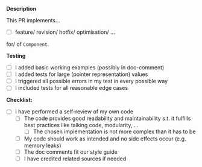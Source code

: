 **Description**

<!-- 
Please include a summary of the changes and which issue is fixed or which feature it added.
Please also include relevant motivation and context. List any dependencies that are required for this change.
-->

This PR implements...
- [ ] feature/ revision/ hotfix/ optimisation/ ...

for/ of `Component`.

<!--
If Connected to an issue, include:
Closes #(issue number)
-->

**Testing**

<!-- Please shortly describe how you tested your code and mark all you have done after -->

<!-- exclude any of the following if they do not apply -->
- [ ] I added basic working examples (possibly in doc-comment)
- [ ] I added tests for large (pointer representation) values
- [ ] I triggered all possible errors in my test in every possible way
- [ ] I included tests for all reasonable edge cases
<!-- Please add other tests if any other have been performed -->

**Checklist:**

<!-- This is a short summary of the things the programmer should always consider before merging-->

- [ ] I have performed a self-review of my own code
  - [ ] The code provides good readability and maintainability s.t. it fulfills best practices like talking code, modularity, ...
    - [ ] The chosen implementation is not more complex than it has to be
  - [ ] My code should work as intended and no side effects occur (e.g. memory leaks)
  - [ ] The doc comments fit our style guide
  - [ ] I have credited related sources if needed
